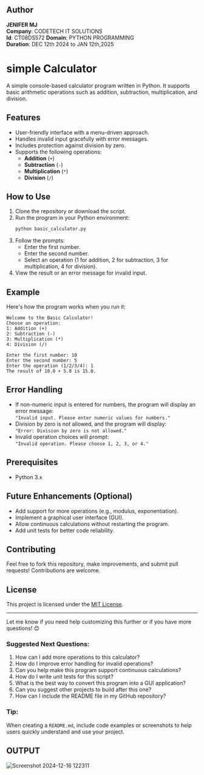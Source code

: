 ## Author
**JENIFER MJ**  
**Company**: CODETECH IT SOLUTIONS  
**Id**: CT08DS572
**Domain**: PYTHON PROGRAMMING  
**Duration**: DEC 12th 2024 to JAN 12th,2025


# simple Calculator

A simple console-based calculator program written in Python. It supports basic arithmetic operations such as addition, subtraction, multiplication, and division.

## Features

- User-friendly interface with a menu-driven approach.
- Handles invalid input gracefully with error messages.
- Includes protection against division by zero.
- Supports the following operations:
  - **Addition** (`+`)
  - **Subtraction** (`-`)
  - **Multiplication** (`*`)
  - **Division** (`/`)

## How to Use

1. Clone the repository or download the script.
2. Run the program in your Python environment:
   ```bash
   python basic_calculator.py
   ```
3. Follow the prompts:
   - Enter the first number.
   - Enter the second number.
   - Select an operation (1 for addition, 2 for subtraction, 3 for multiplication, 4 for division).
4. View the result or an error message for invalid input.

## Example

Here's how the program works when you run it:

```
Welcome to the Basic Calculator!
Choose an operation:
1: Addition (+)
2: Subtraction (-)
3: Multiplication (*)
4: Division (/)

Enter the first number: 10
Enter the second number: 5
Enter the operation (1/2/3/4): 1
The result of 10.0 + 5.0 is 15.0.
```

## Error Handling

- If non-numeric input is entered for numbers, the program will display an error message:  
  `"Invalid input. Please enter numeric values for numbers."`
- Division by zero is not allowed, and the program will display:  
  `"Error: Division by zero is not allowed."`
- Invalid operation choices will prompt:  
  `"Invalid operation. Please choose 1, 2, 3, or 4."`

## Prerequisites

- Python 3.x

## Future Enhancements (Optional)

- Add support for more operations (e.g., modulus, exponentiation).
- Implement a graphical user interface (GUI).
- Allow continuous calculations without restarting the program.
- Add unit tests for better code reliability.

## Contributing

Feel free to fork this repository, make improvements, and submit pull requests! Contributions are welcome.

## License

This project is licensed under the [MIT License](LICENSE).

---

Let me know if you need help customizing this further or if you have more questions! 😊 

### Suggested Next Questions:
1. How can I add more operations to this calculator?
2. How do I improve error handling for invalid operations?
3. Can you help make this program support continuous calculations?
4. How do I write unit tests for this script?
5. What is the best way to convert this program into a GUI application?
6. Can you suggest other projects to build after this one?
7. How can I include the README file in my GitHub repository?

### Tip:
When creating a `README.md`, include code examples or screenshots to help users quickly understand and use your project.




## OUTPUT
![Screenshot 2024-12-16 122311](https://github.com/user-attachments/assets/84445a69-a031-433f-9a02-2fe22fc87003)

